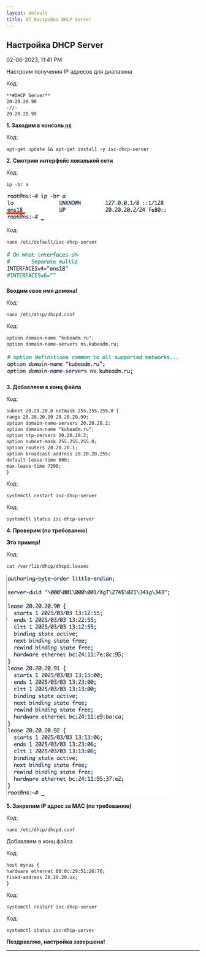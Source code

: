 ```yaml
---
layout: default
title: 07_Настройка DHCP Server
---
```



##  Настройка DHCP Server 

02-06-2023, 11:41 PM

Настроим получения IP адресов для диапазона  
  


Код:
    
    
    **#DHCP Server**
    20.20.20.90
    -//-
    20.20.20.99

**1\. Заходим в консоль[ ns](https://forum.kubeadm.ru/node/239)**  
  


Код:
    
    
    apt-get update && apt-get install -y isc-dhcp-server

**2\. Смотрим интерфейс локалькой сети**  
  


Код:
    
    
    ip -br a

![Нажмите на изображение для увеличения.  Название:	Снимок экрана 2025-03-03 в 16.04.50.png Просмотров:	0 Размер:	8.8 Кб ID:	4636](images\\img_4636_1741007150.jpg)  
  


Код:
    
    
    nano /etc/default/isc-dhcp-server

![Нажмите на изображение для увеличения.  Название:	Снимок экрана 2025-03-03 в 16.06.38.png Просмотров:	0 Размер:	9.2 Кб ID:	4637](images\\img_4637_1741007271.jpg)  
  
**Вводим свое имя домена!**  
  


Код:
    
    
    nano /etc/dhcp/dhcpd.conf

Код:
    
    
    option domain-name "kubeadm.ru";
    option domain-name-servers ns.kubeadm.ru;

![Нажмите на изображение для увеличения.  Название:	Снимок экрана 2025-03-03 в 16.09.08.png Просмотров:	0 Размер:	10.3 Кб ID:	4638](images\\img_4638_1741007375.jpg)  
  
**3\. Добавляем в конц файла**  
  


Код:
    
    
    subnet 20.20.20.0 netmask 255.255.255.0 {
    range 20.20.20.90 20.20.20.99;
    option domain-name-servers 20.20.20.2;
    option domain-name "kubeadm.ru";
    option ntp-servers 20.20.20.2;
    option subnet-mask 255.255.255.0;
    option routers 20.20.20.1;
    option broadcast-address 20.20.20.255;
    default-lease-time 600;
    max-lease-time 7200;
    }

Код:
    
    
    systemctl restart isc-dhcp-server

Код:
    
    
    systemctl status isc-dhcp-server

**4\. Проверим (по требованию)**  
  
**Это пример!**  
  


Код:
    
    
    cat /var/lib/dhcp/dhcpd.leases

![Нажмите на изображение для увеличения.  Название:	Снимок экрана 2025-03-03 в 16.13.20.png Просмотров:	0 Размер:	47.8 Кб ID:	4640](images\\img_4640_1741007652.jpg)  
  
  
**5\. Закрепим IP адрес за MAC (по требованию)**  
  


Код:
    
    
    nano /etc/dhcp/dhcpd.conf

Добавляем в конц файла  
  


Код:
    
    
    host mynas {
    hardware ethernet 00:0c:29:51:26:76;
    fixed-address 20.20.20.xx;
    }

Код:
    
    
    systemctl restart isc-dhcp-server

Код:
    
    
    systemctl status isc-dhcp-server

**Поздравляю, настройка завершена!**


---

